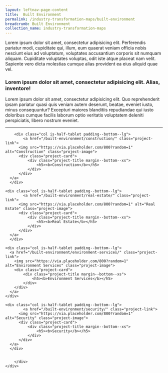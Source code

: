```yaml
---
layout: leftnav-page-content
title:  Built Environment
permalink: /industry-transformation-maps/built-environment
breadcrumb: Built Environment
collection_name: industry-transformation-maps
---
```

Lorem ipsum dolor sit amet, consectetur adipisicing elit. Perferendis pariatur modi, cupiditate qui, illum, eum quaerat veniam officia nobis nesciunt eius ad voluptatum, voluptates accusantium corporis sit numquam aliquam. Cupiditate voluptates voluptas, odit iste atque placeat nam velit. Sapiente vero dicta molestias cumque alias provident ea eius aliquid quae vel.

### **Lorem ipsum dolor sit amet, consectetur adipisicing elit. Alias, inventore!**
Lorem ipsum dolor sit amet, consectetur adipisicing elit. Quo reprehenderit ipsam pariatur quasi quis veniam autem deserunt, beatae, eveniet iusto, minus consequuntur? Excepturi maiores blanditiis repudiandae qui iusto doloribus cumque facilis laborum optio veritatis voluptatem deleniti perspiciatis, libero nostrum eveniet.

---

<div>
	<div class="row is-multiline">

		<div class="col is-half-tablet padding--bottom--lg">
			<a href="/built-environment/construction/" class="project-link">
	      <img src="https://via.placeholder.com/800?random=1" alt="Construction" class="project-image">
	      <div class="project-card">
	          <div class="project-title margin--bottom--xs">
	              <h5><b>Construction</b></h5>
	          </div>
	      </div>
      </a>
	  </div>

    <div class="col is-half-tablet padding--bottom--lg">
			<a href="/built-environment/real-estate/" class="project-link">
	      <img src="https://via.placeholder.com/800?random=1" alt="Real Estate" class="project-image">
	      <div class="project-card">
	          <div class="project-title margin--bottom--xs">
	              <h5><b>Real Estate</b></h5>
	          </div>
	      </div>
      </a>
	  </div>

    <div class="col is-half-tablet padding--bottom--lg">
      <a href="/built-environment/environment-services/" class="project-link">
        <img src="https://via.placeholder.com/800?random=1" alt="Environment Services" class="project-image">
        <div class="project-card">
            <div class="project-title margin--bottom--xs">
                <h5><b>Environment Services</b></h5>
            </div>
        </div>
      </a>
    </div>

    <div class="col is-half-tablet padding--bottom--lg">
			<a href="/built-environment/security/" class="project-link">
	      <img src="https://via.placeholder.com/800?random=1" alt="Security" class="project-image">
	      <div class="project-card">
	          <div class="project-title margin--bottom--xs">
	              <h5><b>Security</b></h5>
	          </div>
	      </div>
      </a>
	  </div>


		</div>
    </div>
